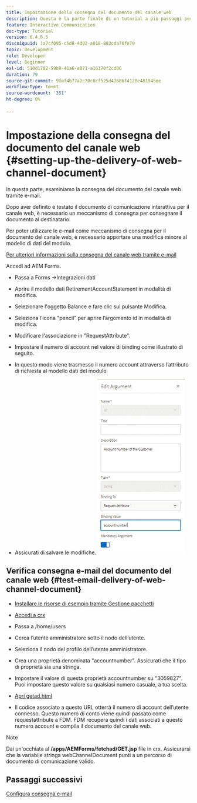```yaml
---
title: Impostazione della consegna del documento del canale web
description: Questa è la parte finale di un tutorial a più passaggi per creare il tuo primo documento di comunicazione interattiva. In questa parte, esaminiamo la consegna del documento del canale web tramite e-mail.
feature: Interactive Communication
doc-type: Tutorial
version: 6.4,6.5
discoiquuid: 1a7cf095-c5d8-4d92-a018-883cda76fe70
topic: Development
role: Developer
level: Beginner
exl-id: 510d1782-59b9-41a6-a071-a16170f2cd06
duration: 79
source-git-commit: 9fef4b77a2c70c8cf525d42686f4120e481945ee
workflow-type: tm+mt
source-wordcount: '351'
ht-degree: 0%

---
```


# Impostazione della consegna del documento del canale web {#setting-up-the-delivery-of-web-channel-document}


In questa parte, esaminiamo la consegna del documento del canale web tramite e-mail.

Dopo aver definito e testato il documento di comunicazione interattiva per il canale web, è necessario un meccanismo di consegna per consegnare il documento al destinatario.

Per poter utilizzare le e-mail come meccanismo di consegna per il documento del canale web, è necessario apportare una modifica minore al modello di dati del modulo.

[Per ulteriori informazioni sulla consegna del canale web tramite e-mail](/help/forms/interactive-communications/delivery-of-web-channel-document-tutorial-use.md)

Accedi ad AEM Forms.

* Passa a Forms ->Integrazioni dati

* Aprire il modello dati RetirementAccountStatement in modalità di modifica.

* Selezionare l&#39;oggetto Balance e fare clic sul pulsante Modifica.

* Seleziona l’icona &quot;pencil&quot; per aprire l’argomento id in modalità di modifica.

* Modificare l&#39;associazione in &quot;RequestAttribute&quot;.

* Impostare il numero di account nel valore di binding come illustrato di seguito.

* In questo modo viene trasmesso il numero account attraverso l’attributo di richiesta al modello dati del modulo

* Assicurati di salvare le modifiche.
  ![fdm](assets/requestattribute.gif)

## Verifica consegna e-mail del documento del canale web {#test-email-delivery-of-web-channel-document}

* [Installare le risorse di esempio tramite Gestione pacchetti](assets/webchanneldelivery.zip)
* [Accedi a crx](http://localhost:4502/crx/de/index.jsp#)

* Passa a /home/users

* Cerca l’utente amministratore sotto il nodo dell’utente.

* Seleziona il nodo del profilo dell’utente amministratore.

* Crea una proprietà denominata &quot;accountnumber&quot;. Assicurati che il tipo di proprietà sia una stringa.

* Impostare il valore di questa proprietà accountnumber su &quot;3059827&quot;. Puoi impostare questo valore su qualsiasi numero casuale, a tua scelta.

* [Apri getad.html](http://localhost:4502/content/getad.html)

* Il codice associato a questo URL otterrà il numero di account dell’utente connesso. Questo numero di conto viene quindi passato come requestattribute a FDM. FDM recupera quindi i dati associati a questo numero account e compila il documento del canale web.

>[!NOTE]
>
>Dai un&#39;occhiata al **/apps/AEMForms/fetchad/GET.jsp** file in crx. Assicurarsi che la variabile stringa webChannelDocument punti a un percorso di documento di comunicazione valido.

## Passaggi successivi

[Configura consegna e-mail](../interactive-communications/delivery-of-web-channel-document-tutorial-use.md)